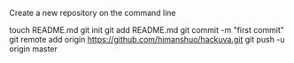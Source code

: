 Create a new repository on the command line

touch README.md
git init
git add README.md
git commit -m "first commit"
git remote add origin https://github.com/himanshuo/hackuva.git
git push -u origin master





